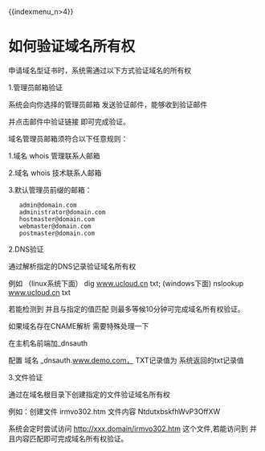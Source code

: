 {{indexmenu_n>4}}

# 如何验证域名所有权

申请域名型证书时，系统需通过以下方式验证域名的所有权

1.管理员邮箱验证

系统会向你选择的管理员邮箱 发送验证邮件，能够收到验证邮件

并点击邮件中验证链接 即可完成验证。

域名管理员邮箱须符合以下任意规则：

1.域名 whois 管理联系人邮箱

2.域名 whois 技术联系人邮箱

3.默认管理员前缀的邮箱：

``` 
   admin@domain.com
   administrator@domain.com
   hostmaster@domain.com
   webmaster@domain.com
   postmaster@domain.com 
```

2.DNS验证

通过解析指定的DNS记录验证域名所有权

例如 （linux系统下面） dig www.ucloud.cn txt; (windows下面) nslookup www.ucloud.cn
txt

若能检测到 并且与指定的值匹配 则最多等候10分钟可完成域名所有权验证。

<WRAP round box>

如果域名存在CNAME解析 需要特殊处理一下

在主机名前端加\_dnsauth

配置 域名 \_dnsauth.www.demo.com， TXT记录值为 系统返回的txt记录值 </WRAP>

3.文件验证

通过在域名根目录下创建指定的文件验证域名所有权

例如：创建文件 irmvo302.htm 文件内容 NtdutxbskfhWvP3OffXW

系统会定时尝试访问 <http://xxx.domain/irmvo302.htm> 这个文件,若能访问到 并且内容匹配即可完成域名所有权验证。
